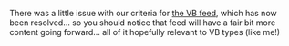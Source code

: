 There was a little issue with our criteria for <a href="http://msdn.microsoft.com/vbasic/rss.xml" target="_blank">the VB feed</a>, which has now been resolved&#8230; so you should notice that feed will have a fair bit more content going forward&#8230; all of it hopefully relevant to VB types (like me!)